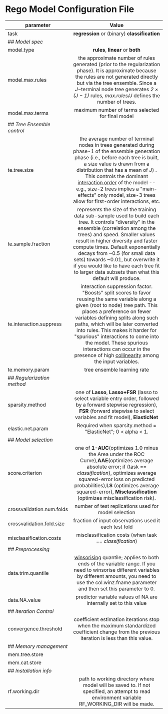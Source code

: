 # Rego Model Configuration File

| parameter  | Value|
| -------------- |:-----:|
| task | **regression** or (binary) **classification** | 
| ## *Model spec* | | 
| model.type | **rules**, **linear** or **both**| 
| model.max.rules | the approximate number of rules generated (prior to the regularization phase). It is approximate because the rules are not generated directly but via the tree ensemble. Since a *J*−terminal node tree generates *2 × (J − 1)* rules, *max.rules/J* defines the number of trees. | 
| model.max.terms | maximum number of terms selected for final model| 
| ## *Tree Ensemble control* | | 
| te.tree.size | the average number of terminal nodes in trees generated during phase-1 of the ensemble generation phase (i.e., before each tree is built, a size value is drawn from a distribution that has a mean of *J*) . This controls the dominant [interaction order](http://en.wikipedia.org/wiki/Interaction_(statistics)) of the model -- e.g., size-2 trees implies a "main-effects" only model, size-3 trees allow for first-order interactions, etc. | 
| te.sample.fraction | represents the size of the training data sub-sample used to build each tree. It controls "diversity" in the ensemble (correlation among the trees) and speed. Smaller values result in higher diversity and faster compute times. Default exponentially decays from ~0.5 (for small data sets) towards ~0.01, but overwrite it if you would like to have each tree fit to larger data subsets than what this default will produce.| 
| te.interaction.suppress | interaction suppression factor. "Boosts" split scores to favor reusing the same variable along a given (root to node) tree path. This places a preference on fewer variables defining splits along such paths, which will be later converted into rules. This makes it harder for "spurious" interactions to come into the model. These spurious interactions can occur in the presence of high [collinearity](http://en.wikipedia.org/wiki/Multicollinearity) among the input variables.| 
| te.memory.param | tree ensemble learning rate | 
| ## *Regularization method* | | 
| sparsity.method | one of **Lasso**, **Lasso+FSR** (lasso to select variable entry order, followed by a forward stepwise regression), **FSR** (forward stepwise to select variables and fit model), **ElasticNet**  | 
| elastic.net.param | Required when sparsity.method = "ElasticNet"; 0 < alpha < 1. |
| ## *Model selection* | | 
| score.criterion | one of **1-AUC**(optimizes 1.0 minus the Area under the ROC Curve),**AAE**(optimizes average absolute error; if (task == *classification*), optimizes average squared-error loss on predicted probabilities),**LS** (optimizes average squared-error), **Misclassification** (optimizes misclassification risk). | 
| crossvalidation.num.folds | number of test replications used for model selection| 
| crossvalidation.fold.size | fraction of input observations used it each test fold| 
| misclassification.costs | misclassification costs (when task == *classification*)| 
| ## *Preprocessing* | | 
|  data.trim.quantile | [winsorising](http://en.wikipedia.org/wiki/Winsorising) quantile; applies to both ends of the variable range. If you need to winsorise different variables by different amounts, you need to use the col.winz.fname parameter and then set this parameter to 0.| 
|  data.NA.value | predictor variable values of NA are internally set to this value| 
| ## *Iteration Control* | | 
| convergence.threshold | coefficient estimation iterations stop when the maximum standardized coefficient change from the previous iteration is less than this value.| 
| ## *Memory management* | | 
| mem.tree.store | | 
| mem.cat.store | | 
| ## *Installation info* | | 
| rf.working.dir | path to working directory where model will be saved to. If not specified, an attempt to read environment variable RF_WORKING_DIR will be made.| 
